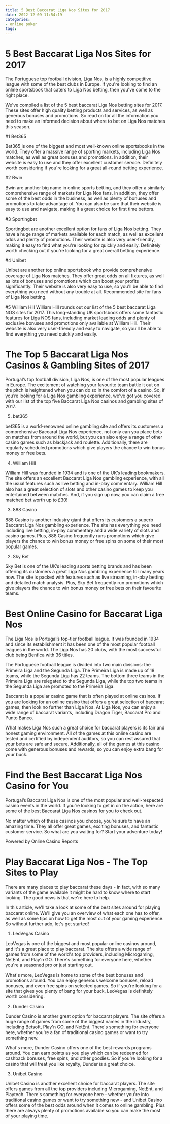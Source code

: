 ```yaml
---
title: 5 Best Baccarat Liga Nos Sites for 2017 
date: 2022-12-09 11:54:19
categories:
- online poker
tags:
---
```



#  5 Best Baccarat Liga Nos Sites for 2017 

The Portuguese top football division, Liga Nos, is a highly competitive league with some of the best clubs in Europe. If you're looking to find an online sportsbook that caters to Liga Nos betting, then you've come to the right place.

We've compiled a list of the 5 best baccarat Liga Nos betting sites for 2017. These sites offer high quality betting products and services, as well as generous bonuses and promotions. So read on for all the information you need to make an informed decision about where to bet on Liga Nos matches this season.

#1 Bet365 

Bet365 is one of the biggest and most well-known online sportsbooks in the world. They offer a massive range of sporting markets, including Liga Nos matches, as well as great bonuses and promotions. In addition, their website is easy to use and they offer excellent customer service. Definitely worth considering if you're looking for a great all-round betting experience.

#2 Bwin 

Bwin are another big name in online sports betting, and they offer a similarly comprehensive range of markets for Liga Nos fans. In addition, they offer some of the best odds in the business, as well as plenty of bonuses and promotions to take advantage of. You can also be sure that their website is easy to use and navigate, making it a great choice for first time bettors.

#3 Sportingbet 

Sportingbet are another excellent option for fans of Liga Nos betting. They have a huge range of markets available for each match, as well as excellent odds and plenty of promotions. Their website is also very user-friendly, making it easy to find what you're looking for quickly and easily. Definitely worth checking out if you're looking for a great overall betting experience.

#4 Unibet 

Unibet are another top online sportsbook who provide comprehensive coverage of Liga Nos matches. They offer great odds on all fixtures, as well as lots of bonuses and promotions which can boost your profits significantly. Their website is also very easy to use, so you'll be able to find everything you need without any trouble at all. Recommended site for fans of Liga Nos betting.

#5 William Hill 
William Hill rounds out our list of the 5 best baccarat Liga NOS sites for 2017. This long-standing UK sportsbook offers some fantastic features for Liga NOS fans, including market leading odds and plenty of exclusive bonuses and promotions only available at William Hill. Their website is also very user-friendly and easy to navigate, so you'll be able to find everything you need quickly and easily.

#  The Top 5 Baccarat Liga Nos Casinos & Gambling Sites of 2017 

Portugal’s top football division, Liga Nos, is one of the most popular leagues in Europe. The excitement of watching your favourite team battle it out on the pitch is heightened when you can do so in the comfort of a casino. So, if you’re looking for a Liga Nos gambling experience, we’ve got you covered with our list of the top five Baccarat Liga Nos casinos and gambling sites of 2017.

5. bet365 

bet365 is a world-renowned online gambling site and offers its customers a comprehensive Baccarat Liga Nos experience. not only can you place bets on matches from around the world, but you can also enjoy a range of other casino games such as blackjack and roulette. Additionally, there are regularly scheduled promotions which give players the chance to win bonus money or free bets.

4. William Hill 

William Hill was founded in 1934 and is one of the UK’s leading bookmakers. The site offers an excellent Baccarat Liga Nos gambling experience, with all the usual features such as live betting and in-play commentary. William Hill also has a great selection of slots and other casino games to keep you entertained between matches. And, if you sign up now, you can claim a free matched bet worth up to £30!

3. 888 Casino 

888 Casino is another industry giant that offers its customers a superb Baccarat Liga Nos gambling experience. The site has everything you need including live betting, in-play commentary and a wide variety of slots and casino games. Plus, 888 Casino frequently runs promotions which give players the chance to win bonus money or free spins on some of their most popular games.

2. Sky Bet 

Sky Bet is one of the UK’s leading sports betting brands and has been offering its customers a great Liga Nos gambling experience for many years now. The site is packed with features such as live streaming, in-play betting and detailed match analysis. Plus, Sky Bet frequently run promotions which give players the chance to win bonus money or free bets on their favourite teams.

#  Best Online Casino for Baccarat Liga Nos 

The Liga Nos is Portugal’s top-tier football league. It was founded in 1934 and since its establishment it has been one of the most popular football leagues in the world. The Liga Nos has 20 clubs, with the most successful club being Benfica with 36 titles.

The Portuguese football league is divided into two main divisions: the Primeira Liga and the Segunda Liga. The Primeira Liga is made up of 18 teams, while the Segunda Liga has 22 teams. The bottom three teams in the Primeira Liga are relegated to the Segunda Liga, while the top two teams in the Segunda Liga are promoted to the Primeira Liga.

Baccarat is a popular casino game that is often played at online casinos. If you are looking for an online casino that offers a great selection of baccarat games, then look no further than Liga Nos. At Liga Nos, you can enjoy a wide range of baccarat variants, including Dragon Tiger, Baccarat Pro and Punto Banco.

What makes Liga Nos such a great choice for baccarat players is its fair and honest gaming environment. All of the games at this online casino are tested and certified by independent auditors, so you can rest assured that your bets are safe and secure. Additionally, all of the games at this casino come with generous bonuses and rewards, so you can enjoy extra bang for your buck.

#  Find the Best Baccarat Liga Nos Casino for You 

Portugal’s Baccarat Liga Nos is one of the most popular and well-respected casino events in the world. If you’re looking to get in on the action, here are some of the best Baccarat Liga Nos casinos for you to check out.

No matter which of these casinos you choose, you’re sure to have an amazing time. They all offer great games, exciting bonuses, and fantastic customer service. So what are you waiting for? Start your adventure today!

Powered by Online Casino Reports

#  Play Baccarat Liga Nos - The Top Sites to Play

There are many places to play baccarat these days - in fact, with so many variants of the game available it might be hard to know where to start looking. The good news is that we're here to help.

In this article, we'll take a look at some of the best sites around for playing baccarat online. We'll give you an overview of what each one has to offer, as well as some tips on how to get the most out of your gaming experience. So without further ado, let's get started!

1. LeoVegas Casino

LeoVegas is one of the biggest and most popular online casinos around, and it's a great place to play baccarat. The site offers a wide range of games from some of the world's top providers, including Microgaming, NetEnt, and Play'n GO. There's something for everyone here, whether you're a seasoned pro or just starting out.

What's more, LeoVegas is home to some of the best bonuses and promotions around. You can enjoy generous welcome bonuses, reload bonuses, and even free spins on selected games. So if you're looking for a site that gives you plenty of bang for your buck, LeoVegas is definitely worth considering.

2. Dunder Casino

Dunder Casino is another great option for baccarat players. The site offers a huge range of games from some of the biggest names in the industry, including Betsoft, Play'n GO, and NetEnt. There's something for everyone here, whether you're a fan of traditional casino games or want to try something new.

What's more, Dunder Casino offers one of the best rewards programs around. You can earn points as you play which can be redeemed for cashback bonuses, free spins, and other goodies. So if you're looking for a casino that will treat you like royalty, Dunder is a great choice.

3. Unibet Casino

Unibet Casino is another excellent choice for baccarat players. The site offers games from all the top providers including Microgaming, NetEnt, and Playtech. There's something for everyone here - whether you're into traditional casino games or want to try something new - and Unibet Casino offers some of the best odds around when it comes to online gambling. Plus there are always plenty of promotions available so you can make the most of your playing time.